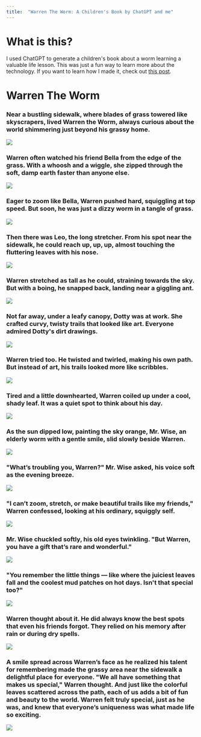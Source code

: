 ```yaml
---
title:  "Warren The Worm: A Children's Book by ChatGPT and me"
---
```


# What is this?
I used ChatGPT to generate a children's book about a worm learning a valuable life lesson. This was just a fun way to learn more about the technology. If you want to learn how I made it, check out [this post](/2024/05/02/making-warren-the-worm.html).

# Warren The Worm

### Near a bustling sidewalk, where blades of grass towered like skyscrapers, lived Warren the Worm, always curious about the world shimmering just beyond his grassy home.

<img src="/docs/assets/images/warren-the-worm/1.png"/>

### Warren often watched his friend Bella from the edge of the grass. With a whoosh and a wiggle, she zipped through the soft, damp earth faster than anyone else.

<img src="/docs/assets/images/warren-the-worm/2.png"/>

### Eager to zoom like Bella, Warren pushed hard, squiggling at top speed. But soon, he was just a dizzy worm in a tangle of grass.

<img src="/docs/assets/images/warren-the-worm/3.png"/>


### Then there was Leo, the long stretcher. From his spot near the sidewalk, he could reach up, up, up, almost touching the fluttering leaves with his nose.

<img src="/docs/assets/images/warren-the-worm/4.png"/>


### Warren stretched as tall as he could, straining towards the sky. But with a boing, he snapped back, landing near a giggling ant.

<img src="/docs/assets/images/warren-the-worm/5.png"/>


### Not far away, under a leafy canopy, Dotty was at work. She crafted curvy, twisty trails that looked like art. Everyone admired Dotty's dirt drawings.

<img src="/docs/assets/images/warren-the-worm/6.png"/>


### Warren tried too. He twisted and twirled, making his own path. But instead of art, his trails looked more like scribbles.

<img src="/docs/assets/images/warren-the-worm/7.png"/>


### Tired and a little downhearted, Warren coiled up under a cool, shady leaf. It was a quiet spot to think about his day.

<img src="/docs/assets/images/warren-the-worm/8.png"/>


### As the sun dipped low, painting the sky orange, Mr. Wise, an elderly worm with a gentle smile, slid slowly beside Warren.

<img src="/docs/assets/images/warren-the-worm/9.png"/>


### "What’s troubling you, Warren?" Mr. Wise asked, his voice soft as the evening breeze.

<img src="/docs/assets/images/warren-the-worm/10.png"/>


### "I can’t zoom, stretch, or make beautiful trails like my friends," Warren confessed, looking at his ordinary, squiggly self.

<img src="/docs/assets/images/warren-the-worm/11.png"/>


### Mr. Wise chuckled softly, his old eyes twinkling. "But Warren, you have a gift that’s rare and wonderful."

<img src="/docs/assets/images/warren-the-worm/12.png"/>


### "You remember the little things — like where the juiciest leaves fall and the coolest mud patches on hot days. Isn't that special too?"

<img src="/docs/assets/images/warren-the-worm/13.png"/>


### Warren thought about it. He did always know the best spots that even his friends forgot. They relied on his memory after rain or during dry spells.

<img src="/docs/assets/images/warren-the-worm/14.png"/>


### A smile spread across Warren’s face as he realized his talent for remembering made the grassy area near the sidewalk a delightful place for everyone. "We all have something that makes us special," Warren thought. And just like the colorful leaves scattered across the path, each of us adds a bit of fun and beauty to the world. Warren felt truly special, just as he was, and knew that everyone’s uniqueness was what made life so exciting.

<img src="/docs/assets/images/warren-the-worm/15.png"/>
